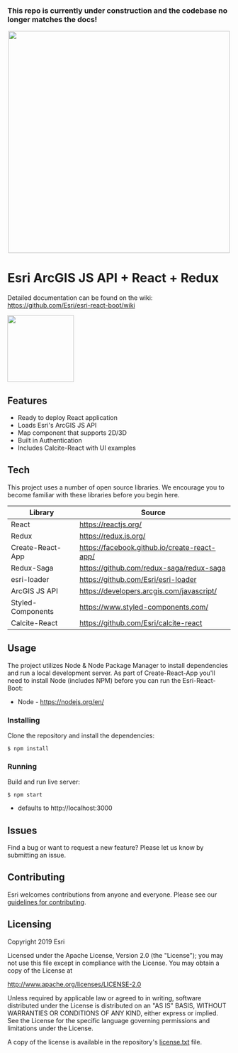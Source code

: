 <h3>This repo is currently under construction and the codebase no longer matches the docs!</h3>

<p align="center">
  <img src="http://psgd.esri.com/img/esri-react-boot/Esri-React-Boot-Logo.svg#3" width="500" height="auto"/>
</p>

# Esri ArcGIS JS API + React + Redux
Detailed documentation can be found on the wiki: https://github.com/Esri/esri-react-boot/wiki

<a href="https://www.esri.com/en-us/home">
   <img src="http://psgd.esri.com/img/esri-react-boot/poweredByEsri.svg#1" width="150" height="auto"/>
</a>

## Features

  - Ready to deploy React application
  - Loads Esri's ArcGIS JS API
  - Map component that supports 2D/3D
  - Built in Authentication
  - Includes Calcite-React with UI examples

## Tech

This project uses a number of open source libraries. We encourage you to become familiar with these libraries before you begin here.

| Library | Source |
| ------ | ------ |
| React | https://reactjs.org/ |
| Redux | https://redux.js.org/ |
| Create-React-App | https://facebook.github.io/create-react-app/ |
| Redux-Saga | https://github.com/redux-saga/redux-saga |
| esri-loader | https://github.com/Esri/esri-loader |
| ArcGIS JS API | https://developers.arcgis.com/javascript/ |
| Styled-Components | https://www.styled-components.com/ |
| Calcite-React | https://github.com/Esri/calcite-react |

## Usage

The project utilizes Node & Node Package Manager to install dependencies and run a local development server. As part of Create-React-App you'll need to install Node (includes NPM) before you can run the Esri-React-Boot:

  - Node - https://nodejs.org/en/

### Installing

Clone the repository and install the dependencies:

```
$ npm install
```

### Running

Build and run live server:

```
$ npm start
```

* defaults to http://localhost:3000

## Issues

Find a bug or want to request a new feature?  Please let us know by submitting an issue.

## Contributing

Esri welcomes contributions from anyone and everyone. Please see our [guidelines for contributing](https://github.com/esri/contributing).

## Licensing
Copyright 2019 Esri

Licensed under the Apache License, Version 2.0 (the "License");
you may not use this file except in compliance with the License.
You may obtain a copy of the License at

   http://www.apache.org/licenses/LICENSE-2.0

Unless required by applicable law or agreed to in writing, software
distributed under the License is distributed on an "AS IS" BASIS,
WITHOUT WARRANTIES OR CONDITIONS OF ANY KIND, either express or implied.
See the License for the specific language governing permissions and
limitations under the License.

A copy of the license is available in the repository's [license.txt](license.txt) file.
